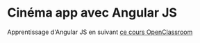# Cinéma app avec Angular JS

Apprentissage d'Angular JS en suivant [ce cours OpenClassroom](https://openclassrooms.com/fr/courses/2516051-developpez-vos-applications-web-avec-angularjs/2531801-presentation-du-projet)